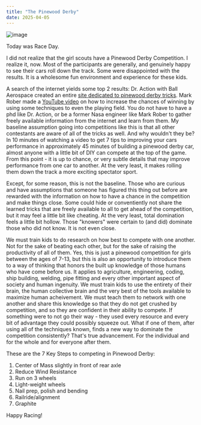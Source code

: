 ```yaml
---
title: "The Pinewood Derby"
date: 2025-04-05
---
```


![image](https://gist.github.com/user-attachments/assets/12607cb4-c26a-4e1d-bc3e-87ea8cc935de)



Today was Race Day.

I did not realize that the girl scouts have a Pinewood Derby Competition. I realize it, now. Most of the participants are generally, and genuinely happy to see their cars roll down the track. Some were disappointed with the results. It is a wholesome fun environment and experience for these kids.

A search of the internet yields some top 2 results: Dr. Action with Ball Aerospace created an entire [site dedicated to pinewood derby tricks](https://pinewoodphysics.com/index.html). Mark Rober made a [YouTube video](https://www.youtube.com/watch?v=-RjJtO51ykY) on how to increase the chances of winning by using some techniques to even the playing field. You do not have to have a phd like Dr. Action, or be a former Nasa engineer like Mark Rober to gather freely available information from the internet and learn from them. My baseline assumption going into competitions like this is that all other contestants are aware of all of the tricks as well. And why wouldn't they be? In 10 minutes of watching a video to get 7 tips to improving your cars performance in approximately 45 minutes of building a pinewood derby car, almost anyone with a little bit of DIY can compete at the top of the game. From this point - it is up to chance, or very subtle details that may improve performance from one car to another. At the very least, it makes rolling them down the track a more exciting spectator sport.

Except, for some reason, this is not the baseline. Those who are curious and have assumptions that someone has figured this thing out before are rewarded with the information on how to have a chance in the competition and make things close. Some could hide or conventiently not share the learned tricks that are freely available to all to get ahead of the competition, but it may feel a little bit like cheating. At the very least, total domination feels a little bit hollow. Those "knowers" were certain to (and did) dominate those who did not know. It is not even close.

We must train kids to do research on how best to compete with one another. Not for the sake of beating each other, but for the sake of raising the productivity of all of them. Yes, this is just a pinewood competition for girls between the ages of 7-13, but this is also an opportunity to introduce them to a way of thinking that honors the built up knowledge of those humans who have come before us. It applies to agriculture, engineering, coding, ship building, welding, pipe fitting and every other important aspect of society and human ingenuity. We must train kids to use the entirety of their brain, the human collective brain and the very best of the tools available to maximize human acheivement. We must teach them to network with one another and share this knowledge so that they do not get crushed by competition, and so they are confident in their ability to compete. If something were to not go their way - they used every resource and every bit of advantage they could possibly squeeze out. What if one of them, after using all of the techniques known, finds a new way to dominate the competition consistently? That's true advancement. For the individual and for the whole and for everyone after them.

These are the 7 Key Steps to competing in Pinewood Derby:
1.  Center of Mass slightly in front of rear axle
2.  Reduce Wind Resistance
3.  Run on 3 wheels
4.  Light-weight wheels
5.  Nail prep, polish and bending
6.  Railride/alignment
7.  Graphite

Happy Racing!

